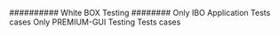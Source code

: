 ########## White BOX Testing ########
Only IBO Application Tests cases
Only PREMIUM-GUI Testing  Tests cases
